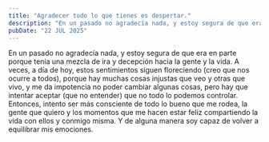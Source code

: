 ```yaml
---
title: "Agradecer todo lo que tienes es despertar."
description: "En un pasado no agradecía nada, y estoy segura de que era en parte porque tenía una mezcla de ira y decepción hacia la gente y la vida. A veces, a día de hoy, estos sentimientos siguen floreciendo (creo que nos ocurre a todos), porque hay muchas cosas injustas que veo y otras que vivo, y me da impotencia no poder cambiar algunas cosas, pero hay que intentar aceptar (que no entender) que no todo lo podemos controlar. Entonces, intento ser más consciente de todo lo bueno que me rodea, la gente que quiero y los momentos que me hacen estar feliz compartiendo la vida con ellos y conmigo misma. Y de alguna manera soy capaz de volver a equilibrar mis emociones."
pubDate: "22 JUL 2025"
---
```

En un pasado no agradecía nada, y estoy segura de que era en parte porque tenía una mezcla de ira y decepción hacia la gente y la vida. A veces, a día de hoy, estos sentimientos siguen floreciendo (creo que nos ocurre a todos), porque hay muchas cosas injustas que veo y otras que vivo, y me da impotencia no poder cambiar algunas cosas, pero hay que intentar aceptar (que no entender) que no todo lo podemos controlar. Entonces, intento ser más consciente de todo lo bueno que me rodea, la gente que quiero y los momentos que me hacen estar feliz compartiendo la vida con ellos y conmigo misma. Y de alguna manera soy capaz de volver a equilibrar mis emociones.
